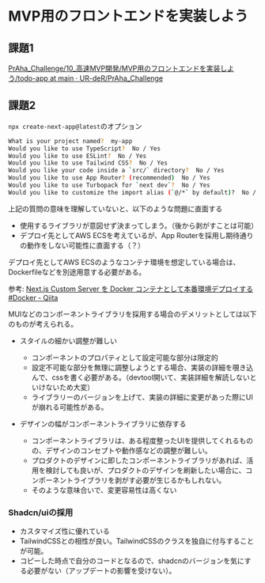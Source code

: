 # MVP用のフロントエンドを実装しよう
## 課題1
[PrAha_Challenge/10_高速MVP開発/MVP用のフロントエンドを実装しよう/todo-app at main · UR-deR/PrAha_Challenge](https://github.com/UR-deR/PrAha_Challenge/tree/main/10_%E9%AB%98%E9%80%9FMVP%E9%96%8B%E7%99%BA/MVP%E7%94%A8%E3%81%AE%E3%83%95%E3%83%AD%E3%83%B3%E3%83%88%E3%82%A8%E3%83%B3%E3%83%89%E3%82%92%E5%AE%9F%E8%A3%85%E3%81%97%E3%82%88%E3%81%86/todo-app)

## 課題2

`npx create-next-app@latest`のオプション

```sh
What is your project named?  my-app
Would you like to use TypeScript?  No / Yes
Would you like to use ESLint?  No / Yes
Would you like to use Tailwind CSS?  No / Yes
Would you like your code inside a `src/` directory?  No / Yes
Would you like to use App Router? (recommended)  No / Yes
Would you like to use Turbopack for `next dev`?  No / Yes
Would you like to customize the import alias (`@/*` by default)?  No / Yes
```

上記の質問の意味を理解していないと、以下のような問題に直面する
- 使用するライブラリが意図せず決まってしまう。（後から剥がすことは可能） 
- デプロイ先としてAWS ECSを考えているが、App Routerを採用し期待通りの動作をしない可能性に直面する（？）

デプロイ先としてAWS ECSのようなコンテナ環境を想定している場合は、Dockerfileなどを別途用意する必要がある。

参考: [Next.js Custom Server を Docker コンテナとして本番環境デプロイする #Docker - Qiita](https://qiita.com/mikankari/items/3591c5ab7d9638bb2531)

MUIなどのコンポーネントライブラリを採用する場合のデメリットとしては以下のものが考えられる。
- スタイルの細かい調整が難しい
    - コンポーネントのプロパティとして設定可能な部分は限定的
    - 設定不可能な部分を無理に調整しようとする場合、実装の詳細を覗き込んで、cssを書く必要がある。（devtool開いて、実装詳細を解読しないといけないため大変）
    - ライブラリーのバージョンを上げて、実装の詳細に変更があった際にUIが崩れる可能性がある。

- デザインの幅がコンポーネントライブラリに依存する
    - コンポーネントライブラリは、ある程度整ったUIを提供してくれるものの、デザインのコンセプトや動作感などの調整が難しい。
    - プロダクトのデザインに即したコンポーネントライブラリがあれば、活用を検討しても良いが、プロダクトのデザインを刷新したい場合に、コンポーネントライブラリを剥がす必要が生じるかもしれない。
    - そのような意味合いで、変更容易性は高くない

### Shadcn/uiの採用

- カスタマイズ性に優れている
- TailwindCSSとの相性が良い。TailwindCSSのクラスを独自に付与することが可能。
- コピーした時点で自分のコードとなるので、shadcnのバージョンを気にする必要がない（アップデートの影響を受けない）。

